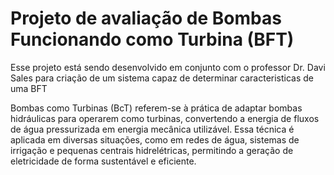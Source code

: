 # Projeto de avaliação de Bombas Funcionando como Turbina (BFT)
Esse projeto está sendo desenvolvido em conjunto com o professor Dr. Davi Sales para criação de um sistema capaz de determinar caracteristicas de uma BFT

Bombas como Turbinas (BcT) referem-se à prática de adaptar bombas hidráulicas para operarem como turbinas, convertendo a energia de fluxos de água pressurizada em energia mecânica utilizável. Essa técnica é aplicada em diversas situações, como em redes de água, sistemas de irrigação e pequenas centrais hidrelétricas, permitindo a geração de eletricidade de forma sustentável e eficiente.
